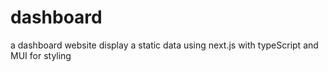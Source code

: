 # dashboard
a dashboard website display a static data using next.js with typeScript and MUI for styling 
